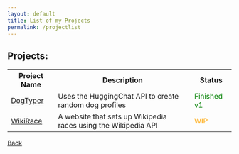 ```yaml
---
layout: default
title: List of my Projects
permalink: /projectlist
---
```

## Projects:
<table>
  <tr>
    <th>Project Name</th>
    <th>Description</th>
    <th>Status</th>
  </tr>
  <tr>
    <td><a href='https://github.com/chrisgitn/DogTyper' target='_blank' >DogTyper</a></td>
    <td>Uses the HuggingChat API to create random dog profiles</td>
    <td><span style="color:green;">Finished v1</span></td>
  </tr>
  <tr>
    <td><a href='https://github.com/chrisgitn/WikiRace' target='_blank' >WikiRace</a></td>
    <td>A website that sets up Wikipedia races using the Wikipedia API</td>
    <td><span style="color:orange;">WIP</span></td>
  </tr>
</table>


[Back](https://chrisgitn.github.io/)
